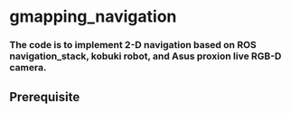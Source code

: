 # gmapping_navigation
### The code is to implement 2-D navigation based on ROS navigation_stack, kobuki robot, and Asus proxion live RGB-D camera. 
## Prerequisite
